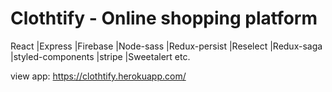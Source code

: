 # Clothtify - Online shopping platform
 React |Express |Firebase |Node-sass |Redux-persist |Reselect |Redux-saga |styled-components |stripe |Sweetalert etc. 
 
 view app: https://clothtify.herokuapp.com/
